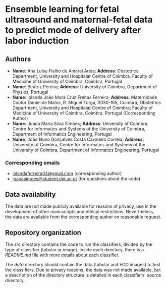 # Ensemble learning for fetal ultrasound and maternal-fetal data to predict mode of delivery after labor induction

## Authors

- **Name**: Ana Luísa Fialho de Amaral Areia; **Address**: Obstetrics Department, University and Hospitalar Centre of Coimbra; Faculty of Medicine of University of Coimbra, Coimbra, Portugal
- **Name**: Beatriz Pereira; **Address**: University of Coimbra, Department of Physics, Portugal
- **Name**: Iolanda João Mora Cruz Freitas Ferreira; **Address**: Maternidade Doutor Daniel de Matos, R. Miguel Torga, 3030-165, Coimbra; Obstetrics Department, University and Hospitalar Centre of Coimbra; Faculty of Medicine of University of Coimbra, Coimbra, Portugal (Corresponding Author)
- **Name**: Joana Maria Silva Simões; **Address**: University of Coimbra, Centre for Informatics and Systems of the University of Coimbra, Department of Informatics Engineering, Portugal
- **Name**: João Nuno Gonçalves Costa Cavaleiro Correia; **Address**: University of Coimbra, Centre for Informatics and Systems of the University of Coimbra, Department of Informatics Engineering, Portugal

### Corresponding emails

- <iolandaferreira04@gmail.com> (corresponding author)
- <joanasimoes@student.dei.uc.pt> (for questions about the code)

## Data availability

The data are not made publicly available for reasons of privacy, use in the development of other manuscripts and ethical restrictions. Nevertheless, the data are available from the corresponding author on reasonable request.

## Repository organization

The *src* directory contains the code to run the classifiers, divided by the type of classifier (tabular or image). Inside each directory, there is a *README.md* file with more details about each classifier.

The *data* directory should contain the data (tabular and ECO images) to test the classifiers. Due to privacy reasons, the data was not made available, but a description of the directory structure is detailed in each classifiers' source directory.
